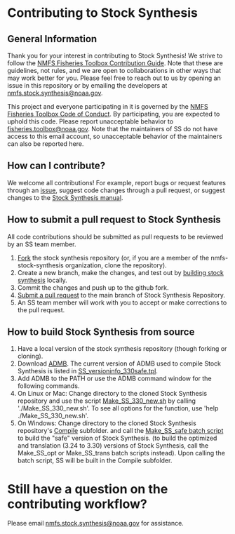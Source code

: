 # Contributing to Stock Synthesis

## General Information

Thank you for your interest in contributing to Stock Synthesis! We strive to follow the [NMFS Fisheries Toolbox Contribution Guide](https://github.com/nmfs-fish-tools/Resources/blob/master/CONTRIBUTING.md). Note that these are guidelines, not rules, and we are open to collaborations in other ways that may work better for you. Please feel free to reach out to us by opening an issue in this repository or by emailing the developers at nmfs.stock.synthesis@noaa.gov.

This project and everyone participating in it is governed by the [NMFS Fisheries Toolbox Code of Conduct](https://github.com/nmfs-fish-tools/Resources/blob/master/CODE_OF_CONDUCT.md). By participating, you are expected to uphold this code. Please report unacceptable behavior to [fisheries.toolbox@noaa.gov](mailto:fisheries.toolbox@noaa.gov). Note that the maintainers of SS do not have access to this email account, so unacceptable behavior of the maintainers can also be reported here.

## How can I contribute?

We welcome all contributions! For example, report bugs or request features through an [issue](https://github.com/nmfs-stock-synthesis/stock-synthesis/issues), suggest code changes through a pull request, or suggest changes to the [Stock Synthesis manual](https://github.com/nmfs-stock-synthesis/ss-documentation).

## How to submit a pull request to Stock Synthesis

All code contributions should be submitted as pull requests to be reviewed by an SS team member.

1. [Fork](https://docs.github.com/en/github/getting-started-with-github/fork-a-repo) the stock synthesis repository (or, if you are a member of the nmfs-stock-synthesis organization, clone the repository).
2. Create a new branch, make the changes, and test out by [building stock synthesis](#how-to-build-stock-synthesis-from-source) locally.
3. Commit the changes and push up to the github fork.
4. [Submit a pull request](https://docs.github.com/en/github/collaborating-with-issues-and-pull-requests/creating-a-pull-request-from-a-fork) to the main branch of Stock Synthesis Repository.
5. An SS team member will work with you to accept or make corrections to the pull request.

## How to build Stock Synthesis from source

1. Have a local version of the stock synthesis repository (though forking or cloning).
2. Download [ADMB](http://www.admb-project.org/). The current version of ADMB used to compile Stock Synthesis is listed in [SS_versioninfo_330safe.tpl](https://github.com/nmfs-stock-synthesis/stock-synthesis/blob/main/SS_versioninfo_330safe.tpl).
3. Add ADMB to the PATH or use the ADMB command window for the following commands.
4. On Linux or Mac: Change directory to the cloned Stock Synthesis repository and use the script [Make_SS_330_new.sh](https://github.com/nmfs-stock-synthesis/stock-synthesis/blob/main/Make_SS_330_new.sh) by calling './Make_SS_330_new.sh'. To see all options for the function, use 'help ./Make_SS_330_new.sh'.
5. On Windows: Change directory to the cloned Stock Synthesis repository's [Compile](https://github.com/nmfs-stock-synthesis/stock-synthesis/tree/main/Compile) subfolder. and call the [Make_SS_safe batch script](https://github.com/nmfs-stock-synthesis/stock-synthesis/blob/main/Compile/Make_SS_safe.bat) to build the "safe" version of Stock Synthesis. (to build the optimized and translation (3.24 to 3.30) versions of Stock Synthesis, call the Make_SS_opt or Make_SS_trans batch scripts instead). Upon calling the batch script, SS will be built in the Compile subfolder.

# Still have a question on the contributing workflow?

Please email nmfs.stock.synthesis@noaa.gov for assistance.
